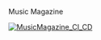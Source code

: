 Music Magazine

[![MusicMagazine_CI_CD](https://github.com/lukianchenko/MusicMagazine/actions/workflows/ci_cd.yml/badge.svg?branch=main)](https://github.com/lukianchenko/MusicMagazine/actions/workflows/ci_cd.yml)

